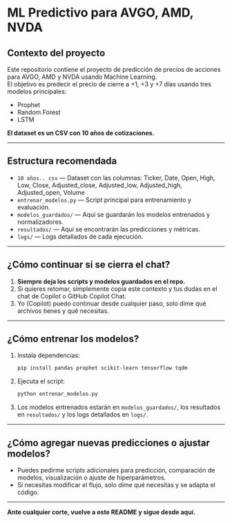 # ML Predictivo para AVGO, AMD, NVDA

## Contexto del proyecto

Este repositorio contiene el proyecto de predicción de precios de acciones para AVGO, AMD y NVDA usando Machine Learning.  
El objetivo es predecir el precio de cierre a +1, +3 y +7 días usando tres modelos principales:
- Prophet
- Random Forest
- LSTM

**El dataset es un CSV con 10 años de cotizaciones.**

---

## Estructura recomendada

- `10 años.. csv` — Dataset con las columnas: Ticker, Date, Open, High, Low, Close, Adjusted_close, Adjusted_low, Adjusted_high, Adjusted_open, Volume
- `entrenar_modelos.py` — Script principal para entrenamiento y evaluación.
- `modelos_guardados/` — Aquí se guardarán los modelos entrenados y normalizadores.
- `resultados/` — Aquí se encontrarán las predicciones y métricas.
- `logs/` — Logs detallados de cada ejecución.

---

## ¿Cómo continuar si se cierra el chat?

1. **Siempre deja los scripts y modelos guardados en el repo.**
2. Si quieres retomar, simplemente copia este contexto y tus dudas en el chat de Copilot o GitHub Copilot Chat.
3. Yo (Copilot) puedo continuar desde cualquier paso, solo dime qué archivos tienes y qué necesitas.

---

## ¿Cómo entrenar los modelos?

1. Instala dependencias:

   ```bash
   pip install pandas prophet scikit-learn tensorflow tqdm
   ```

2. Ejecuta el script:

   ```bash
   python entrenar_modelos.py
   ```

3. Los modelos entrenados estarán en `modelos_guardados/`, los resultados en `resultados/` y los logs detallados en `logs/`.

---

## ¿Cómo agregar nuevas predicciones o ajustar modelos?

- Puedes pedirme scripts adicionales para predicción, comparación de modelos, visualización o ajuste de hiperparámetros.
- Si necesitas modificar el flujo, solo dime qué necesitas y se adapta el código.

---

**Ante cualquier corte, vuelve a este README y sigue desde aquí.**
